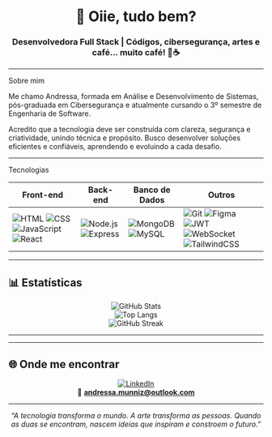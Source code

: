 <div align="center">

# 👋 Oiie, tudo bem?  
### Desenvolvedora Full Stack | Códigos, cibersegurança, artes e café... muito café! 🎨☕  

</div>

---

Sobre mim

Me chamo Andressa, formada em Análise e Desenvolvimento de Sistemas, pós-graduada em Cibersegurança e atualmente cursando o 3º semestre de Engenharia de Software.

Acredito que a tecnologia deve ser construída com clareza, segurança e criatividade, unindo técnica e propósito. Busco desenvolver soluções eficientes e confiáveis, aprendendo e evoluindo a cada desafio. 

---

 Tecnologias  

<div align="center">

| Front-end | Back-end | Banco de Dados | Outros |
|-----------|----------|----------------|--------|
| ![HTML](https://img.shields.io/badge/HTML5-E34F26?style=for-the-badge&logo=html5&logoColor=white) ![CSS](https://img.shields.io/badge/CSS3-1572B6?style=for-the-badge&logo=css3&logoColor=white) ![JavaScript](https://img.shields.io/badge/JavaScript-F7DF1E?style=for-the-badge&logo=javascript&logoColor=black) ![React](https://img.shields.io/badge/React-20232A?style=for-the-badge&logo=react&logoColor=61DAFB) | ![Node.js](https://img.shields.io/badge/Node.js-43853D?style=for-the-badge&logo=node.js&logoColor=white) ![Express](https://img.shields.io/badge/Express.js-404D59?style=for-the-badge) | ![MongoDB](https://img.shields.io/badge/MongoDB-4EA94B?style=for-the-badge&logo=mongodb&logoColor=white) ![MySQL](https://img.shields.io/badge/MySQL-005C84?style=for-the-badge&logo=mysql&logoColor=white) | ![Git](https://img.shields.io/badge/GIT-E44C30?style=for-the-badge&logo=git&logoColor=white) ![Figma](https://img.shields.io/badge/Figma-F24E1E?style=for-the-badge&logo=figma&logoColor=white) ![JWT](https://img.shields.io/badge/JWT-black?style=for-the-badge&logo=jsonwebtokens) ![WebSocket](https://img.shields.io/badge/WebSocket-2E7D32?style=for-the-badge&logo=socket.io&logoColor=white) ![TailwindCSS](https://img.shields.io/badge/Tailwind_CSS-38B2AC?style=for-the-badge&logo=tailwind-css&logoColor=white) |

</div>

---

## 📊 Estatísticas  

<div align="center">

![GitHub Stats](https://github-readme-stats.vercel.app/api?username=Munnizdev&show_icons=true&theme=radical&hide_border=true)  
![Top Langs](https://github-readme-stats.vercel.app/api/top-langs/?username=Munnizdev&layout=compact&theme=radical&hide_border=true)  
![GitHub Streak](https://streak-stats.demolab.com?user=Munnizdev&theme=radical&hide_border=true)  

</div>

---


</div>

---

## 🌐 Onde me encontrar  

<div align="center">

[![LinkedIn](https://img.shields.io/badge/LinkedIn-0A66C2?style=for-the-badge&logo=linkedin&logoColor=white)](https://www.linkedin.com/in/andressa-muniz-2a7714146/)  
📩 **andressa.munniz@outlook.com**  

</div>

---

<p align="center">
  <em>“A tecnologia transforma o mundo. A arte transforma as pessoas. Quando as duas se encontram, nascem ideias que inspiram e constroem o futuro.”</em>  
</p>
